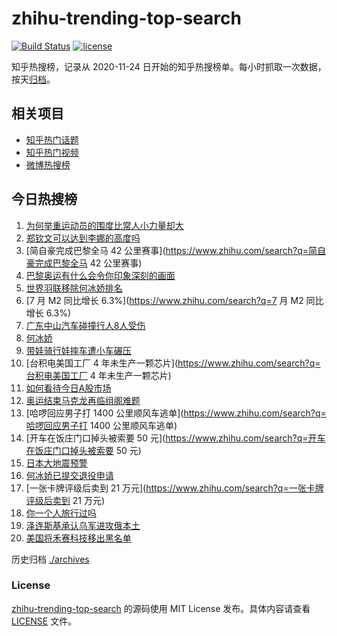 # zhihu-trending-top-search

[![Build Status](https://github.com/justjavac/zhihu-trending-top-search/workflows/ci/badge.svg?branch=main)](https://github.com/justjavac/zhihu-trending-top-search/actions)
[![license](https://img.shields.io/github/license/justjavac/zhihu-trending-top-search)](https://github.com/justjavac/zhihu-trending-top-search/blob/main/LICENSE)

知乎热搜榜，记录从 2020-11-24
日开始的知乎热搜榜单。每小时抓取一次数据，按天[归档](./archives)。

## 相关项目

- [知乎热门话题](https://github.com/justjavac/zhihu-trending-hot-questions)
- [知乎热门视频](https://github.com/justjavac/zhihu-trending-hot-video)
- [微博热搜榜](https://github.com/justjavac/weibo-trending-hot-search)

## 今日热搜榜

<!-- BEGIN -->
<!-- 最后更新时间 Fri Aug 16 2024 19:12:30 GMT+0800 (China Standard Time) -->

1. [为何举重运动员的围度比常人小力量却大](https://www.zhihu.com/search?q=为何举重运动员的围度比常人小力量却大)
1. [郑钦文可以达到李娜的高度吗](https://www.zhihu.com/search?q=郑钦文可以达到李娜的高度吗)
1. [简自豪完成巴黎全马 42
   公里赛事](https://www.zhihu.com/search?q=简自豪完成巴黎全马 42 公里赛事)
1. [巴黎奥运有什么会令你印象深刻的画面](https://www.zhihu.com/search?q=巴黎奥运有什么会令你印象深刻的画面)
1. [世界羽联移除何冰娇排名](https://www.zhihu.com/search?q=世界羽联移除何冰娇排名)
1. [7 月 M2 同比增长 6.3%](https://www.zhihu.com/search?q=7 月 M2 同比增长 6.3%)
1. [广东中山汽车碰撞行人8人受伤](https://www.zhihu.com/search?q=广东中山汽车碰撞行人8人受伤)
1. [何冰娇](https://www.zhihu.com/search?q=何冰娇)
1. [带娃骑行娃摔车遭小车碾压](https://www.zhihu.com/search?q=带娃骑行娃摔车遭小车碾压)
1. [台积电美国工厂 4
   年未生产一颗芯片](https://www.zhihu.com/search?q=台积电美国工厂 4
   年未生产一颗芯片)
1. [如何看待今日A股市场](https://www.zhihu.com/search?q=如何看待今日A股市场)
1. [奥运结束马克龙再临组阁难题](https://www.zhihu.com/search?q=奥运结束马克龙再临组阁难题)
1. [哈啰回应男子打 1400
   公里顺风车逃单](https://www.zhihu.com/search?q=哈啰回应男子打 1400
   公里顺风车逃单)
1. [开车在饭庄门口掉头被索要 50
   元](https://www.zhihu.com/search?q=开车在饭庄门口掉头被索要 50 元)
1. [日本大地震预警](https://www.zhihu.com/search?q=日本大地震预警)
1. [何冰娇已提交退役申请](https://www.zhihu.com/search?q=何冰娇已提交退役申请)
1. [一张卡牌评级后卖到 21
   万元](https://www.zhihu.com/search?q=一张卡牌评级后卖到 21 万元)
1. [你一个人旅行过吗](https://www.zhihu.com/search?q=你一个人旅行过吗)
1. [泽连斯基承认乌军进攻俄本土](https://www.zhihu.com/search?q=泽连斯基承认乌军进攻俄本土)
1. [美国将禾赛科技移出黑名单](https://www.zhihu.com/search?q=美国将禾赛科技移出黑名单)

<!-- END -->

历史归档 [./archives](./archives)

### License

[zhihu-trending-top-search](https://github.com/justjavac/zhihu-trending-top-search)
的源码使用 MIT License 发布。具体内容请查看 [LICENSE](./LICENSE) 文件。
